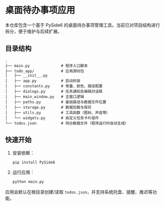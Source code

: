 # 桌面待办事项应用

本仓库包含一个基于 PySide6 的桌面待办事项管理工具。当前已对项目结构进行拆分，便于维护与后续扩展。

## 目录结构

```
.
├── main.py              # 程序入口脚本
├── todo_app/            # 应用源码包
│   ├── __init__.py
│   ├── app.py           # 启动封装
│   ├── constants.py     # 常量、颜色、路径配置
│   ├── dialogs.py       # 任务通知及编辑对话框
│   ├── main_window.py   # 主窗口逻辑
│   ├── paths.py         # 基础路径与数据文件位置
│   ├── storage.py       # 数据加载与保存
│   ├── utils.py         # 工具函数（图标、声音等）
│   └── widgets.py       # 自定义任务卡片组件
└── todos.json           # 待办数据文件（程序运行时自动生成）
```

## 快速开始

1. 安装依赖：
   ```bash
   pip install PySide6
   ```
2. 运行应用：
   ```bash
   python main.py
   ```

应用会默认在根目录创建/读取 `todos.json`，并支持系统托盘、提醒、推迟等功能。
